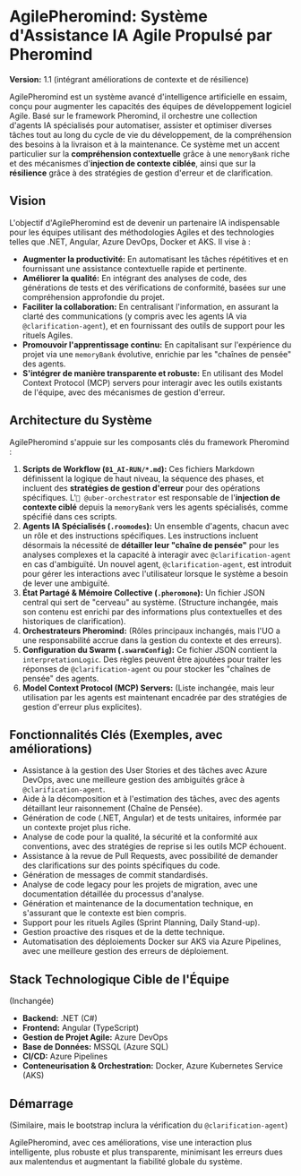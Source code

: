 # AgilePheromind: Système d'Assistance IA Agile Propulsé par Pheromind

**Version:** 1.1 (intégrant améliorations de contexte et de résilience)

AgilePheromind est un système avancé d'intelligence artificielle en essaim, conçu pour augmenter les capacités des équipes de développement logiciel Agile. Basé sur le framework Pheromind, il orchestre une collection d'agents IA spécialisés pour automatiser, assister et optimiser diverses tâches tout au long du cycle de vie du développement, de la compréhension des besoins à la livraison et à la maintenance. Ce système met un accent particulier sur la **compréhension contextuelle** grâce à une `memoryBank` riche et des mécanismes d'**injection de contexte ciblée**, ainsi que sur la **résilience** grâce à des stratégies de gestion d'erreur et de clarification.

## Vision

L'objectif d'AgilePheromind est de devenir un partenaire IA indispensable pour les équipes utilisant des méthodologies Agiles et des technologies telles que .NET, Angular, Azure DevOps, Docker et AKS. Il vise à :

*   **Augmenter la productivité:** En automatisant les tâches répétitives et en fournissant une assistance contextuelle rapide et pertinente.
*   **Améliorer la qualité:** En intégrant des analyses de code, des générations de tests et des vérifications de conformité, basées sur une compréhension approfondie du projet.
*   **Faciliter la collaboration:** En centralisant l'information, en assurant la clarté des communications (y compris avec les agents IA via `@clarification-agent`), et en fournissant des outils de support pour les rituels Agiles.
*   **Promouvoir l'apprentissage continu:** En capitalisant sur l'expérience du projet via une `memoryBank` évolutive, enrichie par les "chaînes de pensée" des agents.
*   **S'intégrer de manière transparente et robuste:** En utilisant des Model Context Protocol (MCP) servers pour interagir avec les outils existants de l'équipe, avec des mécanismes de gestion d'erreur.

## Architecture du Système

AgilePheromind s'appuie sur les composants clés du framework Pheromind :

1.  **Scripts de Workflow (`01_AI-RUN/*.md`):** Ces fichiers Markdown définissent la logique de haut niveau, la séquence des phases, et incluent des **stratégies de gestion d'erreur** pour des opérations spécifiques. L'`🧐 @uber-orchestrator` est responsable de l'**injection de contexte ciblé** depuis la `memoryBank` vers les agents spécialisés, comme spécifié dans ces scripts.
2.  **Agents IA Spécialisés (`.roomodes`):** Un ensemble d'agents, chacun avec un rôle et des instructions spécifiques. Les instructions incluent désormais la nécessité de **détailler leur "chaîne de pensée"** pour les analyses complexes et la capacité à interagir avec `@clarification-agent` en cas d'ambiguïté. Un nouvel agent, `@clarification-agent`, est introduit pour gérer les interactions avec l'utilisateur lorsque le système a besoin de lever une ambiguïté.
3.  **État Partagé & Mémoire Collective (`.pheromone`):** Un fichier JSON central qui sert de "cerveau" au système. (Structure inchangée, mais son contenu est enrichi par des informations plus contextuelles et des historiques de clarification).
4.  **Orchestrateurs Pheromind:** (Rôles principaux inchangés, mais l'UO a une responsabilité accrue dans la gestion du contexte et des erreurs).
5.  **Configuration du Swarm (`.swarmConfig`):** Ce fichier JSON contient la `interpretationLogic`. Des règles peuvent être ajoutées pour traiter les réponses de `@clarification-agent` ou pour stocker les "chaînes de pensée" des agents.
6.  **Model Context Protocol (MCP) Servers:** (Liste inchangée, mais leur utilisation par les agents est maintenant encadrée par des stratégies de gestion d'erreur plus explicites).

## Fonctionnalités Clés (Exemples, avec améliorations)

*   Assistance à la gestion des User Stories et des tâches avec Azure DevOps, avec une meilleure gestion des ambiguïtés grâce à `@clarification-agent`.
*   Aide à la décomposition et à l'estimation des tâches, avec des agents détaillant leur raisonnement (Chaîne de Pensée).
*   Génération de code (.NET, Angular) et de tests unitaires, informée par un contexte projet plus riche.
*   Analyse de code pour la qualité, la sécurité et la conformité aux conventions, avec des stratégies de reprise si les outils MCP échouent.
*   Assistance à la revue de Pull Requests, avec possibilité de demander des clarifications sur des points spécifiques du code.
*   Génération de messages de commit standardisés.
*   Analyse de code legacy pour les projets de migration, avec une documentation détaillée du processus d'analyse.
*   Génération et maintenance de la documentation technique, en s'assurant que le contexte est bien compris.
*   Support pour les rituels Agiles (Sprint Planning, Daily Stand-up).
*   Gestion proactive des risques et de la dette technique.
*   Automatisation des déploiements Docker sur AKS via Azure Pipelines, avec une meilleure gestion des erreurs de déploiement.

## Stack Technologique Cible de l'Équipe

(Inchangée)

*   **Backend:** .NET (C#)
*   **Frontend:** Angular (TypeScript)
*   **Gestion de Projet Agile:** Azure DevOps
*   **Base de Données:** MSSQL (Azure SQL)
*   **CI/CD:** Azure Pipelines
*   **Conteneurisation & Orchestration:** Docker, Azure Kubernetes Service (AKS)

## Démarrage

(Similaire, mais le bootstrap inclura la vérification du `@clarification-agent`)

AgilePheromind, avec ces améliorations, vise une interaction plus intelligente, plus robuste et plus transparente, minimisant les erreurs dues aux malentendus et augmentant la fiabilité globale du système.
